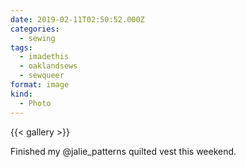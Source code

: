 ```yaml
---
date: 2019-02-11T02:50:52.000Z
categories:
  - sewing
tags:
  - imadethis
  - oaklandsews
  - sewqueer
format: image
kind:
  - Photo
---
```

{{< gallery >}}

Finished my @jalie_patterns quilted vest this weekend.
